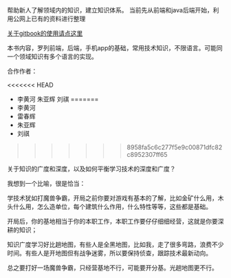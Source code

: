 ﻿帮助新人了解领域内的知识，建立知识体系。
当前先从前端和java后端开始，利用公网上已有的资料进行整理

[关于gitbook的使用请点这里](https://segmentfault.com/a/1190000004482449)

本书内容，罗列前端，后端，手机app的基础，常用技术知识，不限语言。可能同一个领域知识有多个语言的实现。

合作作者：

<<<<<<< HEAD
- 李黄河  朱亚辉  刘祺
=======
- 李黄河  
- 雷春辉
- 朱亚辉
- 刘祺
>>>>>>> 8958fa5c6c277f5e9c00871dfc82c8952307ff65

关于知识的广度和深度，以及如何平衡学习技术的深度和广度？

我想到一个比喻，很是恰当：

学技术犹如打魔兽争霸，开局之前你要对游戏有基本的了解，比如金矿什么用，木头什么用，怎么造单位，每个建筑什么作用，什么特性等等，这些都是基础。

开局后，你的基地相当于你的本职工作，本职工作要仔仔细细经营，这就是你要深耕的知识；

知识广度学习好比趟地图，有些人是全黑地图，比如我，走了很多弯路，浪费不少时间。有些人是开地图但有战争迷雾，所以要保持侦查，跟踪技术最新动向。

总之要打好一场魔兽争霸，只经营基地不行，可能要开分基。光趟地图更不行。
